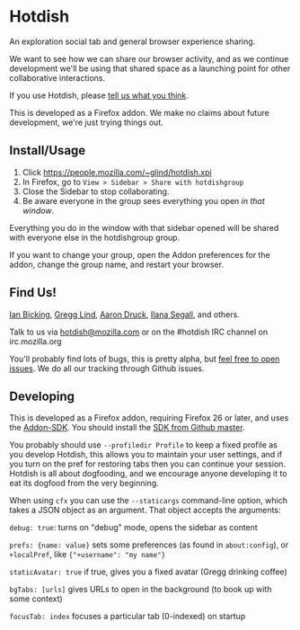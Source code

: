 Hotdish
=======

An exploration social tab and general browser experience sharing.

We want to see how we can share our browser activity, and as we continue development we'll be using that shared space as a launching point for other collaborative interactions.

If you use Hotdish, please [tell us what you think](hotdish@mozilla.com).

This is developed as a Firefox addon.  We make no claims about future development, we're just trying things out.


Install/Usage
-------------

1. Click https://people.mozilla.com/~glind/hotdish.xpi
2. In Firefox, go to `View > Sidebar > Share with hotdishgroup`
3. Close the Sidebar to stop collaborating.
4. Be aware everyone in the group sees everything you open *in that window*.

Everything you do in the window with that sidebar opened will be shared with everyone else in the hotdishgroup group.

If you want to change your group, open the Addon preferences for the addon, change the group name, and restart your browser.


Find Us!
---------

[Ian Bicking](http://www.ianbicking.org), [Gregg Lind](http://writeonly.wordpress.com/), [Aaron Druck](https://www.whatthedruck.com), [Ilana Segall](https://twitter.com/Sandwichface17), and others.

Talk to us via hotdish@mozilla.com or on the #hotdish IRC channel on irc.mozilla.org

You'll probably find lots of bugs, this is pretty alpha, but [feel free to open issues](https://github.com/mozilla/hotdish/issues/new). We do all our tracking through Github issues.


Developing
----------

This is developed as a Firefox addon, requiring Firefox 26 or later, and uses the [Addon-SDK](https://addons.mozilla.org/en-US/developers/docs/sdk/latest/).  You should install the [SDK from Github master](https://github.com/mozilla/addon-sdk).

You probably should use `--profiledir Profile` to keep a fixed profile as you develop Hotdish, this allows you to maintain your user settings, and if you turn on the pref for restoring tabs then you can continue your session.  Hotdish is all about dogfooding, and we encourage anyone developing it to eat its dogfood from the very beginning.

When using `cfx` you can use the `--staticargs` command-line option, which takes a JSON object as an argument.  That object accepts the arguments:

`debug: true`: turns on "debug" mode, opens the sidebar as content

`prefs: {name: value}` sets some preferences (as found in `about:config`), or `+localPref`, like `{"+username": "my name"}`

`staticAvatar: true` if true, gives you a fixed avatar (Gregg drinking coffee)

`bgTabs: [urls]` gives URLs to open in the background (to book up with some context)

`focusTab: index` focuses a particular tab (0-indexed) on startup

